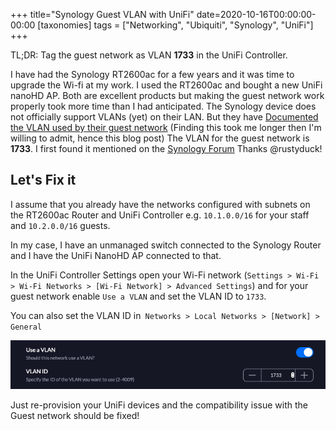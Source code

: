 +++
title="Synology Guest VLAN with UniFi"
date=2020-10-16T00:00:00-00:00
[taxonomies]
tags = ["Networking", "Ubiquiti", "Synology", "UniFi"]
+++

TL;DR: Tag the guest network as VLAN **1733** in the UniFi Controller.

I have had the Synology RT2600ac for a few years and it was time to upgrade the Wi-fi at my work. I used the RT2600ac and bought a new UniFi nanoHD AP. Both are excellent products but making the guest network work properly took more time than I had anticipated. <!-- more --> The Synology device does not officially support VLANs (yet) on their LAN. But they have [Documented the VLAN used by their guest network](https://www.synology.com/en-global/knowledgebase/SRM/tutorial/Mesh_System/How_do_I_set_up_Wi_Fi_system_with_managed_switch) (Finding this took me longer then I'm willing to admit, hence this blog post) The VLAN for the guest network is **1733**. I first found it mentioned on the [Synology Forum](https://community.synology.com/enu/forum/2/post/127186) Thanks @rustyduck!

## Let's Fix it
I assume that you already have the networks configured with subnets on the RT2600ac Router and UniFi Controller e.g. `10.1.0.0/16` for your staff and `10.2.0.0/16` guests.

In my case, I have an unmanaged switch connected to the Synology Router and I have the UniFi NanoHD AP connected to that.

In the UniFi Controller Settings open your Wi-Fi network (`Settings > Wi-Fi > Wi-Fi Networks > [Wi-Fi Network] > Advanced Settings`) and for your guest network enable `Use a VLAN` and set the VLAN ID to `1733`.

You can also set the VLAN ID in` Networks > Local Networks > [Network] > General`

![unifi-guest-vlan.png](/images/unifi-guest-vlan.png)

Just re-provision your UniFi devices and the compatibility issue with the Guest network should be fixed!
